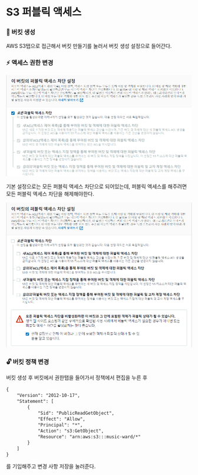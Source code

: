 # S3 퍼블릭 액세스

### 📑 버킷 생성

AWS S3탭으로 접근해서 버킷 만들기를 눌러서 버킷 생성 설정으로 들어간다.



### ⚡ 액세스 권한 변경

![s3_non_public.png](https://github.com/leeseojune53/yatudy/blob/main/images/Aws/s3_non_public.png?raw=true)

기본 설정으로는 모든 퍼블릭 액세스 차단으로 되어있는데, 퍼블릭 엑세스를 해주려면 모든 퍼블릭 엑세스 차단을 해제해야한다.

![s3_public.png](https://github.com/leeseojune53/yatudy/blob/main/images/Aws/s3_public.png?raw=true)



### 🔓 버킷 정책 변경

버킷 생성 후 버킷에서 권한탭을 들어가서 정책에서 편집을 누른 후

```
{
    "Version": "2012-10-17",
    "Statement": [
        {
            "Sid": "PublicReadGetObject",
            "Effect": "Allow",
            "Principal": "*",
            "Action": "s3:GetObject",
            "Resource": "arn:aws:s3:::music-ward/*"
        }
    ]
}
```

를 기입해주고 변경 사항 저장을 눌러준다.